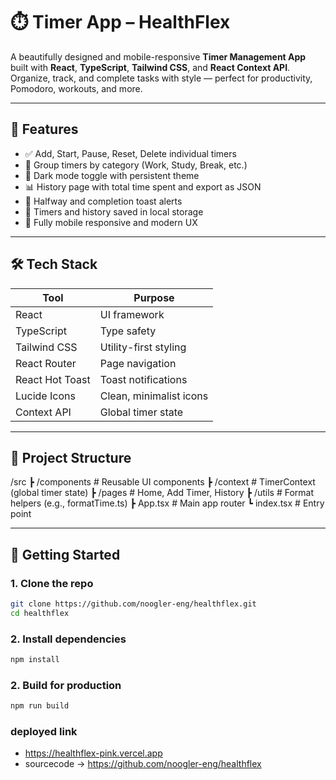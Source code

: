 # ⏱️ Timer App – HealthFlex

A beautifully designed and mobile-responsive **Timer Management App** built with **React**, **TypeScript**, **Tailwind CSS**, and **React Context API**. Organize, track, and complete tasks with style — perfect for productivity, Pomodoro, workouts, and more.

---

## 🚀 Features

- ✅ Add, Start, Pause, Reset, Delete individual timers
- 📂 Group timers by category (Work, Study, Break, etc.)
- 🌙 Dark mode toggle with persistent theme
- 📊 History page with total time spent and export as JSON
- 🧠 Halfway and completion toast alerts
- 💾 Timers and history saved in local storage
- 📱 Fully mobile responsive and modern UX

---

## 🛠️ Tech Stack

| Tool           | Purpose                  |
|----------------|--------------------------|
| React          | UI framework             |
| TypeScript     | Type safety              |
| Tailwind CSS   | Utility-first styling    |
| React Router   | Page navigation          |
| React Hot Toast| Toast notifications      |
| Lucide Icons   | Clean, minimalist icons  |
| Context API    | Global timer state       |

---

## 📂 Project Structure

/src
┣ /components # Reusable UI components
┣ /context # TimerContext (global timer state)
┣ /pages # Home, Add Timer, History
┣ /utils # Format helpers (e.g., formatTime.ts)
┣ App.tsx # Main app router
┗ index.tsx # Entry point


---

## 🔧 Getting Started

### 1. Clone the repo

```bash
git clone https://github.com/noogler-eng/healthflex.git
cd healthflex
```

### 2. Install dependencies
```bash
npm install
```

### 2. Build for production
```bash
npm run build
```

### deployed link 
- https://healthflex-pink.vercel.app
- sourcecode -> https://github.com/noogler-eng/healthflex